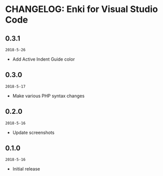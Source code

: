 # CHANGELOG: Enki for Visual Studio Code
## 0.3.1
`2018-5-26`
- Add Active Indent Guide color

## 0.3.0
`2018-5-17`
- Make various PHP syntax changes

## 0.2.0
`2018-5-16`
- Update screenshots

## 0.1.0
`2018-5-16`
- Initial release
